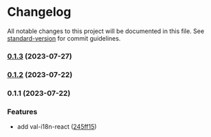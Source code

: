 # Changelog

All notable changes to this project will be documented in this file. See [standard-version](https://github.com/conventional-changelog/standard-version) for commit guidelines.

### [0.1.3](https://github.com/crimx/val-i18n-react/compare/v0.1.2...v0.1.3) (2023-07-27)

### [0.1.2](https://github.com/crimx/val-i18n-react/compare/v0.1.1...v0.1.2) (2023-07-22)

### 0.1.1 (2023-07-22)


### Features

* add val-i18n-react ([245ff15](https://github.com/crimx/val-i18n-react/commit/245ff159ce10bd8ef5ddaf597e20e7b7794d0a34))
